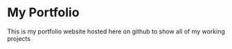 # My Portfolio

This is my portfolio website hosted here on github to show all of my working projects
